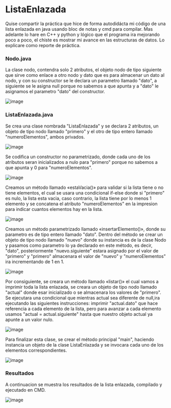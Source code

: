 # ListaEnlazada
Quise compartir la práctica que hice de forma autodidácta mi código de una lista enlazada en java usando bloc de notas y cmd para compilar. Mas adelante lo hare en C++ y python y lógico que el programa ira mejorando poco a poco, el chiste es mostrar mi avance en las estructuras de datos.
Lo explicare como reporte de práctica.

### Nodo.java
La clase nodo, contendra solo 2 atributos, el objeto nodo de tipo siguiente que sirve como enlace a otro nodo y dato que es para almacenar un dato al nodo, y con su constructor se le declara un parametro llamado "dato",  a siguiente se le asigna null porque no sabemos a que apunta y a "dato" le asignamos el parametro "dato" del constructor.

![image](https://user-images.githubusercontent.com/70463233/178560999-318d9873-040a-4727-a1e7-1845e111c51f.png)

### ListaEnlazada.java
Se crea una clase nombrada "ListaEnlazada" y se declara 2 atributos, un objeto de tipo nodo llamado "primero" y el otro de tipo entero llamado "numeroElementos", ambos privados.

![image](https://user-images.githubusercontent.com/70463233/178557296-71f57b55-8130-4668-a751-14c17a884c56.png)

Se codifica un constructor no parametrizado, donde cada uno de los atributos seran inicializados a nulo para "primero" porque no sabemos a que apunta y 0 para "numeroElementos".

![image](https://user-images.githubusercontent.com/70463233/178557591-99017ad8-823f-4125-b991-48779c2caad1.png)

Creamos un método llamado «estaVacia()» para validar si la lista tiene o no tiene elementos, el cual se usara una condicional if-else donde si "primero" es nulo, la lista esta vacia, caso contrario, la lista tiene por lo menos 1 elemento y se concatena el atributo "numeroElementos" en la impresion para indicar cuantos elementos hay en la lista.

![image](https://user-images.githubusercontent.com/70463233/178558115-6e73f8b7-625e-4f32-8986-d34e2a9506d8.png)

Creamos un método parametrizado llamado «insertarElemento()», donde su parametro es de tipo entero llamado "dato". Dentro del método se crear un objeto de tipo nodo llamado "nuevo" donde su instancia es de la clase Nodo y pasamos como parametro lo ya declarado en este método, es decir, "dato", posteriormente "nuevo.siguiente" estara asignado por el valor de "primero" y "primero" almacenara el valor de "nuevo" y "numeroElementos" ira incrementando de 1 en 1.

![image](https://user-images.githubusercontent.com/70463233/178559087-fa2ff393-ebd9-48d0-950d-91d03a46669b.png)

Por consiguiente, se creara un método llamado «listar()» el cual vamos a imprimir toda la lista enlazada, se creara un objeto de tipo nodo llamado "actual" donde esar inicializado o se almacenara los valores de "primero". Se ejecutara una condicional que mientras actual sea diferente de null,ira ejecutando las siguientes instrucciones: imprimir "actual.dato" que hace referencia a cada elemento de la lista, pero para avanzar a cada elemento usamos "actual = actual.siguiente" hasta que nuestro objeto actual ya apunte a un valor nulo.

![image](https://user-images.githubusercontent.com/70463233/178560161-6422c97c-6aef-43db-8b98-21867052e305.png)

Para finalizar esta clase, se crear el método principal "main", haciendo instancia un objeto de la clase ListaEnlazada y se invocara cada uno de los elementos correspondientes.

![image](https://user-images.githubusercontent.com/70463233/178560441-93981690-39ea-4096-b481-7acf7625f31c.png)


### Resultados
A continuacion se muestra los resultados de la lista enlazada, compilado y ejecutado en CMD.

![image](https://user-images.githubusercontent.com/70463233/178560762-bb53bef0-3581-4639-9760-a77f024ed5c9.png)
